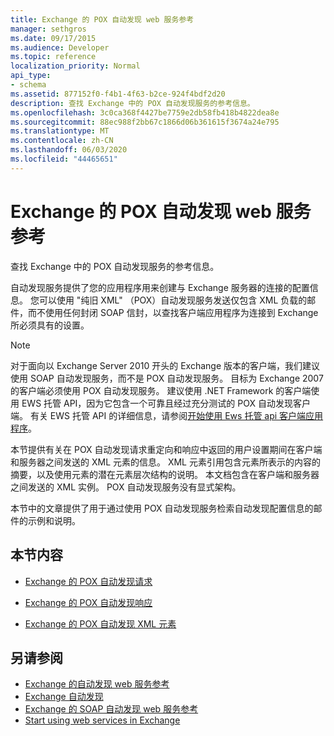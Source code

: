 ```yaml
---
title: Exchange 的 POX 自动发现 web 服务参考
manager: sethgros
ms.date: 09/17/2015
ms.audience: Developer
ms.topic: reference
localization_priority: Normal
api_type:
- schema
ms.assetid: 877152f0-f4b1-4f63-b2ce-924f4bdf2d20
description: 查找 Exchange 中的 POX 自动发现服务的参考信息。
ms.openlocfilehash: 3c0ca368f4427be7759e2db58fb418b4822dea8e
ms.sourcegitcommit: 88ec988f2bb67c1866d06b361615f3674a24e795
ms.translationtype: MT
ms.contentlocale: zh-CN
ms.lasthandoff: 06/03/2020
ms.locfileid: "44465651"
---
```

# <a name="pox-autodiscover-web-service-reference-for-exchange"></a>Exchange 的 POX 自动发现 web 服务参考

查找 Exchange 中的 POX 自动发现服务的参考信息。
  
自动发现服务提供了您的应用程序用来创建与 Exchange 服务器的连接的配置信息。 您可以使用 "纯旧 XML" （POX）自动发现服务发送仅包含 XML 负载的邮件，而不使用任何封闭 SOAP 信封，以查找客户端应用程序为连接到 Exchange 所必须具有的设置。
  
> [!NOTE]
> 对于面向以 Exchange Server 2010 开头的 Exchange 版本的客户端，我们建议使用 SOAP 自动发现服务，而不是 POX 自动发现服务。 目标为 Exchange 2007 的客户端必须使用 POX 自动发现服务。 建议使用 .NET Framework 的客户端使用 EWS 托管 API，因为它包含一个可靠且经过充分测试的 POX 自动发现客户端。 有关 EWS 托管 API 的详细信息，请参阅[开始使用 Ews 托管 api 客户端应用程序](https://msdn.microsoft.com/library/c2267733-6f4f-49e5-9614-1e4a24c3af1a%28Office.15%29.aspx)。 
  
本节提供有关在 POX 自动发现请求重定向和响应中返回的用户设置期间在客户端和服务器之间发送的 XML 元素的信息。 XML 元素引用包含元素所表示的内容的摘要，以及使用元素的潜在元素层次结构的说明。 本文档包含在客户端和服务器之间发送的 XML 实例。 POX 自动发现服务没有显式架构。
  
本节中的文章提供了用于通过使用 POX 自动发现服务检索自动发现配置信息的邮件的示例和说明。 
  
## <a name="in-this-section"></a>本节内容
<a name="bk_InThisSection"> </a>

- [Exchange 的 POX 自动发现请求](pox-autodiscover-request-for-exchange.md)
    
- [Exchange 的 POX 自动发现响应](pox-autodiscover-response-for-exchange.md)
    
- [Exchange 的 POX 自动发现 XML 元素](pox-autodiscover-xml-elements-for-exchange.md)
    
## <a name="see-also"></a>另请参阅

- [Exchange 的自动发现 web 服务参考](autodiscover-web-service-reference-for-exchange.md)
- [Exchange 自动发现](../exchange-web-services/autodiscover-for-exchange.md)   
- [Exchange 的 SOAP 自动发现 web 服务参考](soap-autodiscover-web-service-reference-for-exchange.md)
- [Start using web services in Exchange](../exchange-web-services/start-using-web-services-in-exchange.md)
    

